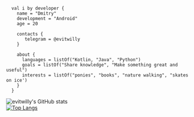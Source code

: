 <pre><code>
  val i by developer {
    name = "Dmitry"
    development = "Android"
    age = 20
    
    contacts {
       telegram = @evitwilly
    }
    
    about {
      languages = listOf("Kotlin, "Java", "Python")
      goals = listOf("Share knowledge", "Make something great and useful")
      interests = listOf("ponies", "books", "nature walking", "skates on ice') 
    }
  }
</code></pre>

![evitwilly's GitHub stats](https://github-readme-stats.vercel.app/api?username=evitwilly&count_private=true&hide=prs,issues,contribs&show_icons=true&theme=dark)
<br />
[![Top Langs](https://github-readme-stats.vercel.app/api/top-langs/?username=evitwilly&theme=dark&exclude_repo=freeit.github.io&hide=dart,shell,html,css,swift,objective-c)](https://github.com/anuraghazra/github-readme-stats)

